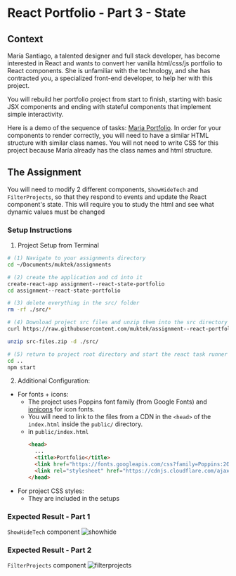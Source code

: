 # React Portfolio - Part 3 - State

## Context
María Santiago, a talented designer and full stack developer, has become interested in React and wants to convert her vanilla html/css/js portfolio to React components. She is unfamiliar with the technology, and she has contracted you, a specialized front-end developer, to help her with this project.

You will rebuild her portfolio project from start to finish, starting with basic JSX components and ending with stateful components that implement simple interactivity.

Here is a demo of the sequence of tasks: [Maria Portfolio](https://vanilla-to-react.surge.sh/). In order for your components to render correctly, you will need to have a similar HTML structure with similar class names. You will not need to write CSS for this project because María already has the class names and html structure.

## The Assignment
You will need to modify 2 different components, `ShowHideTech` and `FilterProjects`,  so that they respond to events and update the React component's state. This will require you to study the html and see what dynamic values must be changed


### Setup Instructions

1. Project Setup from Terminal
```sh
# (1) Navigate to your assignments directory
cd ~/Documents/muktek/assignments

# (2) create the application and cd into it
create-react-app assignment--react-state-portfolio
cd assignment--react-state-portfolio

# (3) delete everything in the src/ folder
rm -rf ./src/*

# (4) Download project src files and unzip them into the src directory
curl https://raw.githubusercontent.com/muktek/assignment--react-portfolio-03-state/master/src-files.zip > src-files.zip

unzip src-files.zip -d ./src/

# (5) return to project root directory and start the react task runner
cd ..
npm start
```

2. Additional Configuration:
  - For fonts + icons:
    - The project uses Poppins font family (from Google Fonts) and [ionicons](http://ionicons.com/) for icon fonts.
    - You will need to link to the files from a CDN in the `<head>` of the `index.html` inside the `public/` directory.
    - in `public/index.html`
      ```html
      <head>
        ...
        <title>Portfolio</title>
        <link href="https://fonts.googleapis.com/css?family=Poppins:200,300,400,500,600,700,800" rel="stylesheet">
        <link rel="stylesheet" href="https://cdnjs.cloudflare.com/ajax/libs/ionicons/2.0.1/css/ionicons.min.css">
      </head>
      ```
  - For project CSS styles:  
    - They are included in the setups


### Expected Result - Part 1
`ShowHideTech` component
![showhide](demo/showhide-demo.gif)

### Expected Result - Part 2
`FilterProjects` component
![filterprojects](demo/filterprojects-demo.gif)
